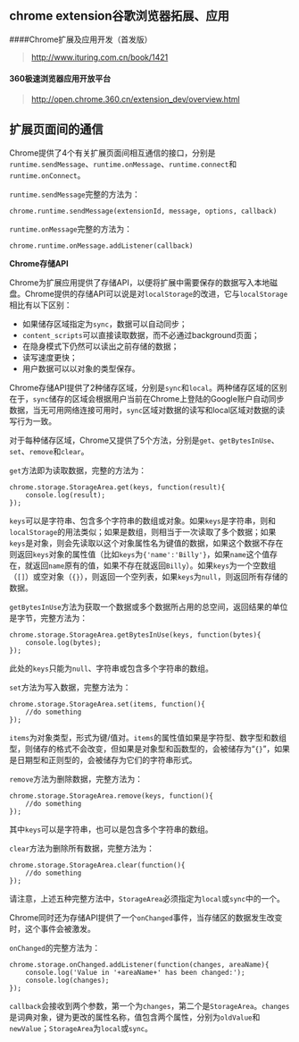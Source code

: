 ## chrome extension谷歌浏览器拓展、应用

####Chrome扩展及应用开发（首发版）   

> http://www.ituring.com.cn/book/1421

 #### 360极速浏览器应用开放平台 

>  http://open.chrome.360.cn/extension_dev/overview.html

## 扩展页面间的通信

Chrome提供了4个有关扩展页面间相互通信的接口，分别是`runtime.sendMessage`、`runtime.onMessage`、`runtime.connect`和`runtime.onConnect`。

`runtime.sendMessage`完整的方法为：

```
chrome.runtime.sendMessage(extensionId, message, options, callback)
```

`runtime.onMessage`完整的方法为：

```
chrome.runtime.onMessage.addListener(callback)
```

**Chrome存储API**

Chrome为扩展应用提供了存储API，以便将扩展中需要保存的数据写入本地磁盘。Chrome提供的存储API可以说是对`localStorage`的改进，它与`localStorage`相比有以下区别：

- 如果储存区域指定为`sync`，数据可以自动同步；
- `content_scripts`可以直接读取数据，而不必通过background页面；
- 在隐身模式下仍然可以读出之前存储的数据；
- 读写速度更快；
- 用户数据可以以对象的类型保存。

Chrome存储API提供了2种储存区域，分别是`sync`和`local`。两种储存区域的区别在于，`sync`储存的区域会根据用户当前在Chrome上登陆的Google账户自动同步数据，当无可用网络连接可用时，`sync`区域对数据的读写和local区域对数据的读写行为一致。

对于每种储存区域，Chrome又提供了5个方法，分别是`get`、`getBytesInUse`、`set`、`remove`和`clear`。

`get`方法即为读取数据，完整的方法为：

```
chrome.storage.StorageArea.get(keys, function(result){
    console.log(result);
});
```

`keys`可以是字符串、包含多个字符串的数组或对象。如果`keys`是字符串，则和`localStorage`的用法类似；如果是数组，则相当于一次读取了多个数据；如果`keys`是对象，则会先读取以这个对象属性名为键值的数据，如果这个数据不存在则返回`keys`对象的属性值（比如`keys`为`{'name':'Billy'}`，如果`name`这个值存在，就返回`name`原有的值，如果不存在就返回`Billy`）。如果`keys`为一个空数组（`[]`）或空对象（`{}`），则返回一个空列表，如果`keys`为`null`，则返回所有存储的数据。

`getBytesInUse`方法为获取一个数据或多个数据所占用的总空间，返回结果的单位是字节，完整方法为：

```
chrome.storage.StorageArea.getBytesInUse(keys, function(bytes){
    console.log(bytes);
});
```

此处的`keys`只能为`null`、字符串或包含多个字符串的数组。

`set`方法为写入数据，完整方法为：

```
chrome.storage.StorageArea.set(items, function(){
    //do something
});
```

`items`为对象类型，形式为键/值对。`items`的属性值如果是字符型、数字型和数组型，则储存的格式不会改变，但如果是对象型和函数型的，会被储存为“`{}`”，如果是日期型和正则型的，会被储存为它们的字符串形式。

`remove`方法为删除数据，完整方法为：

```
chrome.storage.StorageArea.remove(keys, function(){
    //do something
});
```

其中`keys`可以是字符串，也可以是包含多个字符串的数组。

`clear`方法为删除所有数据，完整方法为：

```
chrome.storage.StorageArea.clear(function(){
    //do something
});
```

请注意，上述五种完整方法中，`StorageArea`必须指定为`local`或`sync`中的一个。

Chrome同时还为存储API提供了一个`onChanged`事件，当存储区的数据发生改变时，这个事件会被激发。

`onChanged`的完整方法为：

```
chrome.storage.onChanged.addListener(function(changes, areaName){
    console.log('Value in '+areaName+' has been changed:');
    console.log(changes);
});
```

`callback`会接收到两个参数，第一个为`changes`，第二个是`StorageArea`。`changes`是词典对象，键为更改的属性名称，值包含两个属性，分别为`oldValue`和`newValue`；`StorageArea`为`local`或`sync`。